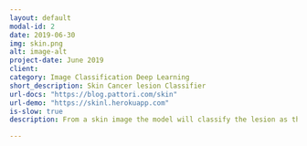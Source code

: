 ```yaml
---
layout: default
modal-id: 2
date: 2019-06-30
img: skin.png
alt: image-alt
project-date: June 2019
client:
category: Image Classification Deep Learning
short_description: Skin Cancer lesion Classifier
url-docs: "https://blog.pattori.com/skin"
url-demo: "https://skinl.herokuapp.com"
is-slow: true
description: From a skin image the model will classify the lesion as the most similar pathologies. The Deep Learning module has been trained with the HAM10000 2018 ISIC dermoscopic images, achieving 92,3% accuracy.

---
```


